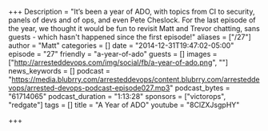 +++
Description = "It’s been a year of ADO, with topics from CI to security, panels of devs and of ops, and even Pete Cheslock. For the last episode of the year, we thought it would be fun to revisit Matt and Trevor chatting, sans guests - which hasn't happened since the first episode!"
aliases = ["/27"]
author = "Matt"
categories = []
date = "2014-12-31T19:47:02-05:00"
episode = "27"
friendly = "a-year-of-ado"
guests = []
images = ["http://arresteddevops.com/img/social/fb/a-year-of-ado.png", ""]
news_keywords = []
podcast = "https://media.blubrry.com/arresteddevops/content.blubrry.com/arresteddevops/arrested-devops-podcast-episode027.mp3"
podcast_bytes = "61714065"
podcast_duration = "1:13:28"
sponsors = ["victorops", "redgate"]
tags = []
title = "A Year of ADO"
youtube = "8ClZXJsgpHY"

+++
